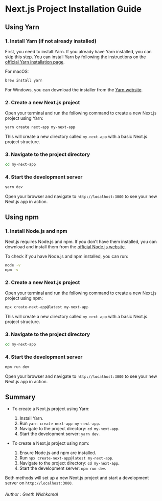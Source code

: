 # Next.js Project Installation Guide

## Using Yarn

### 1. Install Yarn (if not already installed)

First, you need to install Yarn. If you already have Yarn installed, you can skip this step. You can install Yarn by following the instructions on the [official Yarn installation page](https://classic.yarnpkg.com/en/docs/install).

For macOS:

```bash
brew install yarn
```

For Windows, you can download the installer from the [Yarn website](https://classic.yarnpkg.com/en/docs/install#windows-stable).

### 2. Create a new Next.js project

Open your terminal and run the following command to create a new Next.js project using Yarn:

```bash
yarn create next-app my-next-app
```

This will create a new directory called `my-next-app` with a basic Next.js project structure.

### 3. Navigate to the project directory

```bash
cd my-next-app
```

### 4. Start the development server

```bash
yarn dev
```

Open your browser and navigate to `http://localhost:3000` to see your new Next.js app in action.

## Using npm

### 1. Install Node.js and npm

Next.js requires Node.js and npm. If you don't have them installed, you can download and install them from the [official Node.js website](https://nodejs.org/).

To check if you have Node.js and npm installed, you can run:

```bash
node -v
npm -v
```

### 2. Create a new Next.js project

Open your terminal and run the following command to create a new Next.js project using npm:

```bash
npx create-next-app@latest my-next-app
```

This will create a new directory called `my-next-app` with a basic Next.js project structure.

### 3. Navigate to the project directory

```bash
cd my-next-app
```

### 4. Start the development server

```bash
npm run dev
```

Open your browser and navigate to `http://localhost:3000` to see your new Next.js app in action.

## Summary

- To create a Next.js project using Yarn:

  1. Install Yarn.
  2. Run `yarn create next-app my-next-app`.
  3. Navigate to the project directory: `cd my-next-app`.
  4. Start the development server: `yarn dev`.

- To create a Next.js project using npm:
  1. Ensure Node.js and npm are installed.
  2. Run `npx create-next-app@latest my-next-app`.
  3. Navigate to the project directory: `cd my-next-app`.
  4. Start the development server: `npm run dev`.

Both methods will set up a new Next.js project and start a development server on `http://localhost:3000`.

<h6>
    Author : Geeth Wishkamal
</h6>

